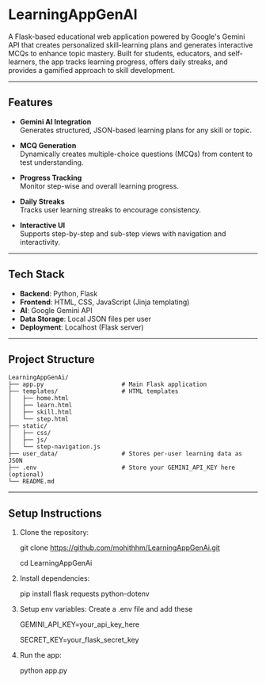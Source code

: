 # LearningAppGenAI 

A Flask-based educational web application powered by Google's Gemini API that creates personalized skill-learning plans and generates interactive MCQs to enhance topic mastery. Built for students, educators, and self-learners, the app tracks learning progress, offers daily streaks, and provides a gamified approach to skill development.

---

## Features

- **Gemini AI Integration**  
  Generates structured, JSON-based learning plans for any skill or topic.

- **MCQ Generation**  
  Dynamically creates multiple-choice questions (MCQs) from content to test understanding.

- **Progress Tracking**  
  Monitor step-wise and overall learning progress.

- **Daily Streaks**  
  Tracks user learning streaks to encourage consistency.

- **Interactive UI**  
  Supports step-by-step and sub-step views with navigation and interactivity.

---

## Tech Stack

- **Backend**: Python, Flask
- **Frontend**: HTML, CSS, JavaScript (Jinja templating)
- **AI**: Google Gemini API
- **Data Storage**: Local JSON files per user
- **Deployment**: Localhost (Flask server)

---

## Project Structure

```
LearningAppGenAi/
├── app.py                      # Main Flask application
├── templates/                  # HTML templates
│   ├── home.html
│   ├── learn.html
│   ├── skill.html
│   └── step.html
├── static/
│   ├── css/
│   ├── js/
│   └── step-navigation.js
├── user_data/                  # Stores per-user learning data as JSON
├── .env                        # Store your GEMINI_API_KEY here (optional)
└── README.md
```
---

## Setup Instructions
1. Clone the repository:
   
   git clone https://github.com/mohithhm/LearningAppGenAi.git
   
   cd LearningAppGenAi
2. Install dependencies:
   
   pip install flask requests python-dotenv
3. Setup env variables: Create a .env file and add these

   GEMINI_API_KEY=your_api_key_here

   SECRET_KEY=your_flask_secret_key
4. Run the app:

   python app.py

   
